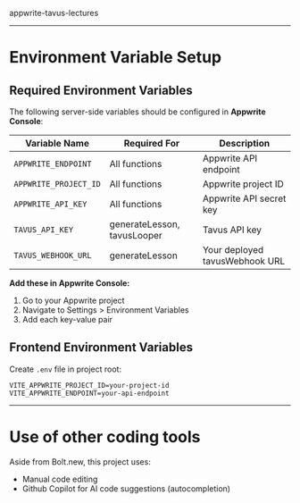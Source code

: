 appwrite-tavus-lectures

---

# Environment Variable Setup

## Required Environment Variables
The following server-side variables should be configured in **Appwrite Console**:

| Variable Name            | Required For               | Description                          |
|--------------------------|----------------------------|--------------------------------------|
| `APPWRITE_ENDPOINT`      | All functions              | Appwrite API endpoint                |
| `APPWRITE_PROJECT_ID`    | All functions              | Appwrite project ID                  |
| `APPWRITE_API_KEY`       | All functions              | Appwrite API secret key              |
| `TAVUS_API_KEY`          | generateLesson, tavusLooper| Tavus API key                        |
| `TAVUS_WEBHOOK_URL`      | generateLesson             | Your deployed tavusWebhook URL       |

**Add these in Appwrite Console:**
1. Go to your Appwrite project
2. Navigate to Settings > Environment Variables
3. Add each key-value pair

## Frontend Environment Variables
Create `.env` file in project root:
```env
VITE_APPWRITE_PROJECT_ID=your-project-id
VITE_APPWRITE_ENDPOINT=your-api-endpoint
```

---

# Use of other coding tools

Aside from Bolt.new, this project uses: 

- Manual code editing
- Github Copilot for AI code suggestions (autocompletion) 
